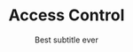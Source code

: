 ---
title: Access Control
subtitle: Best subtitle ever
category: Security
button: Learn more &rarr;
img: service8.png
description: Lorem ipsum dolor, sit amet consectetur adipisicing elit. Sit doloribus nemo quia? Impedit repudiandae obcaecati consectetur aliquid totam earum tempora possimus fugit ad odit commodi, ut officiis maiores non rerum!  
---